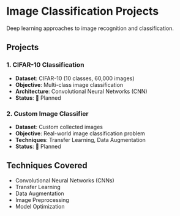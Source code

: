 # Image Classification Projects

Deep learning approaches to image recognition and classification.

## Projects

### 1. CIFAR-10 Classification
- **Dataset**: CIFAR-10 (10 classes, 60,000 images)
- **Objective**: Multi-class image classification
- **Architecture**: Convolutional Neural Networks (CNN)
- **Status**: 📅 Planned

### 2. Custom Image Classifier
- **Dataset**: Custom collected images
- **Objective**: Real-world image classification problem
- **Techniques**: Transfer Learning, Data Augmentation
- **Status**: 📅 Planned

## Techniques Covered
- Convolutional Neural Networks (CNNs)
- Transfer Learning
- Data Augmentation
- Image Preprocessing
- Model Optimization
